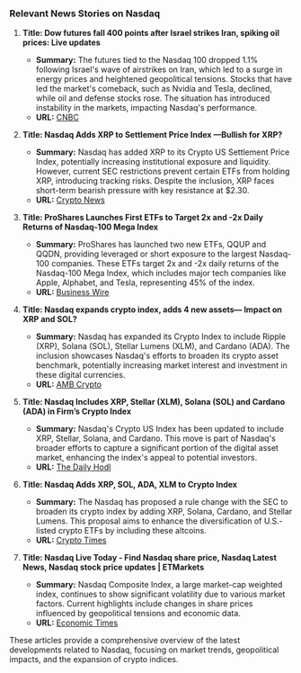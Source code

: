 ### Relevant News Stories on Nasdaq

1. **Title: Dow futures fall 400 points after Israel strikes Iran, spiking oil prices: Live updates**
   - **Summary:** The futures tied to the Nasdaq 100 dropped 1.1% following Israel's wave of airstrikes on Iran, which led to a surge in energy prices and heightened geopolitical tensions. Stocks that have led the market's comeback, such as Nvidia and Tesla, declined, while oil and defense stocks rose. The situation has introduced instability in the markets, impacting Nasdaq's performance.
   - **URL:** [CNBC](https://www.cnbc.com/2025/06/12/stock-market-today-live-updates.html)

2. **Title: Nasdaq Adds XRP to Settlement Price Index —Bullish for XRP?**
   - **Summary:** Nasdaq has added XRP to its Crypto US Settlement Price Index, potentially increasing institutional exposure and liquidity. However, current SEC restrictions prevent certain ETFs from holding XRP, introducing tracking risks. Despite the inclusion, XRP faces short-term bearish pressure with key resistance at $2.30.
   - **URL:** [Crypto News](https://cryptonews.com/news/nasdaq-adds-xrp-to-settlement-price-index/)

3. **Title: ProShares Launches First ETFs to Target 2x and -2x Daily Returns of Nasdaq-100 Mega Index**
   - **Summary:** ProShares has launched two new ETFs, QQUP and QQDN, providing leveraged or short exposure to the largest Nasdaq-100 companies. These ETFs target 2x and -2x daily returns of the Nasdaq-100 Mega Index, which includes major tech companies like Apple, Alphabet, and Tesla, representing 45% of the index.
   - **URL:** [Business Wire](https://www.businesswire.com/news/home/20250612260126/en/ProShares-Launches-First-ETFs-to-Target-2x-and--2x-Daily-Returns-of-Nasdaq-100-Mega-Index)

4. **Title: Nasdaq expands crypto index, adds 4 new assets— Impact on XRP and SOL?**
   - **Summary:** Nasdaq has expanded its Crypto Index to include Ripple (XRP), Solana (SOL), Stellar Lumens (XLM), and Cardano (ADA). The inclusion showcases Nasdaq's efforts to broaden its crypto asset benchmark, potentially increasing market interest and investment in these digital currencies.
   - **URL:** [AMB Crypto](https://ambcrypto.com/nasdaq-expands-crypto-index-adds-4-new-assets-impact-on-xrp-and-sol/)

5. **Title: Nasdaq Includes XRP, Stellar (XLM), Solana (SOL) and Cardano (ADA) in Firm’s Crypto Index**
   - **Summary:** Nasdaq's Crypto US Index has been updated to include XRP, Stellar, Solana, and Cardano. This move is part of Nasdaq's broader efforts to capture a significant portion of the digital asset market, enhancing the index's appeal to potential investors.
   - **URL:** [The Daily Hodl](https://dailyhodl.com/2025/06/10/nasdaq-includes-xrp-stellar-xlm-solana-sol-and-cardano-ada-in-firms-crypto-index/)

6. **Title: Nasdaq Adds XRP, SOL, ADA, XLM to Crypto Index**
   - **Summary:** The Nasdaq has proposed a rule change with the SEC to broaden its crypto index by adding XRP, Solana, Cardano, and Stellar Lumens. This proposal aims to enhance the diversification of U.S.-listed crypto ETFs by including these altcoins.
   - **URL:** [Crypto Times](https://www.cryptotimes.io/2025/06/07/nasdaq-adds-xrp-sol-ada-xlm-to-crypto-index/)

7. **Title: Nasdaq Live Today - Find Nasdaq share price, Nasdaq Latest News, Nasdaq stock price updates | ETMarkets**
   - **Summary:** Nasdaq Composite Index, a large market-cap weighted index, continues to show significant volatility due to various market factors. Current highlights include changes in share prices influenced by geopolitical tensions and economic data.
   - **URL:** [Economic Times](https://economictimes.indiatimes.com/markets/nasdaq)

These articles provide a comprehensive overview of the latest developments related to Nasdaq, focusing on market trends, geopolitical impacts, and the expansion of crypto indices.